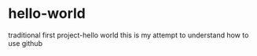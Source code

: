 # hello-world
traditional first project-hello world
this is my attempt to understand how to use github
